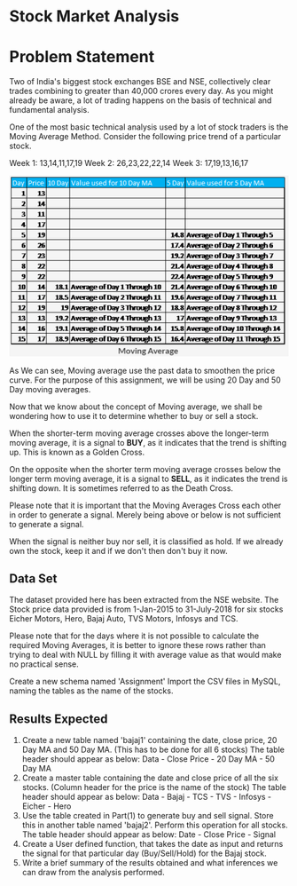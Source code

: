 # Stock Market Analysis 

# Problem Statement 

Two of India's biggest stock exchanges BSE and NSE, collectively clear trades combining to greater than 40,000 crores every day. As you might already be aware, a lot of trading happens on the basis of technical and fundamental analysis.

One of the most basic technical analysis used by a lot of stock traders is the Moving Average Method. 
Consider the following price trend of a particular stock.

Week 1: 13,14,11,17,19
Week 2: 26,23,22,22,14
Week 3: 17,19,13,16,17

![Alt Itext](https://github.com/sahidul-shaikh/stock-market-analysis-with-sql/blob/main/MA-Image.png?raw=True)

As We can see, Moving average use the past data to smoothen the price curve. For the purpose of this assignment, we will be using 20 Day and 50 Day moving averages.

Now that we know about the concept of Moving average, we shall be wondering how to use it to determine whether to buy or sell a stock.

When the shorter-term moving average crosses above the longer-term moving average, it is a signal to **BUY**, as it indicates that the trend is shifting up. This is known as a Golden Cross.

On the opposite when the shorter term moving average crosses below the longer term moving average, it is a signal to **SELL**, as it indicates the trend is shifting down. It is sometimes referred to as the Death Cross.

Please note that it is important that the Moving Averages Cross each other in order to generate a signal. Merely being above or below is not sufficient to generate a signal.

When the signal is neither buy nor sell, it is classified as hold. If we already own the stock, keep it and if we don't then don't buy it now.

## Data Set

The dataset provided here has been extracted from the NSE website. The Stock price data provided is from 1-Jan-2015 to 31-July-2018 for six stocks Eicher Motors, Hero, Bajaj Auto, TVS Motors, Infosys and TCS.

Please note that for the days where it is not possible to calculate the required Moving Averages, it is better to ignore these rows rather than trying to deal with NULL by filling it with average value as that would make no practical sense.

Create a new schema named 'Assignment'
Import the CSV files in MySQL, naming the tables as the name of the stocks. 

## Results Expected

1. Create a new table named 'bajaj1' containing the date, close price, 20 Day MA and 50 Day MA. (This has to be done for all 6 stocks)
The table header should appear as below:
Data - Close Price - 20 Day MA - 50 Day MA
2. Create a master table containing the date and close price of all the six stocks. (Column header for the price is the name of the stock)
The table header should appear as below:
Data - Bajaj - TCS - TVS - Infosys - Eicher - Hero
3. Use the table created in Part(1) to generate buy and sell signal. Store this in another table named 'bajaj2'. Perform this operation for all stocks.
The table header should appear as below:
Date - Close Price - Signal
4. Create a User defined function, that takes the date as input and returns the signal for that particular day (Buy/Sell/Hold) for the Bajaj stock.
5. Write a brief summary of the results obtained and what inferences we can draw from the analysis performed.



